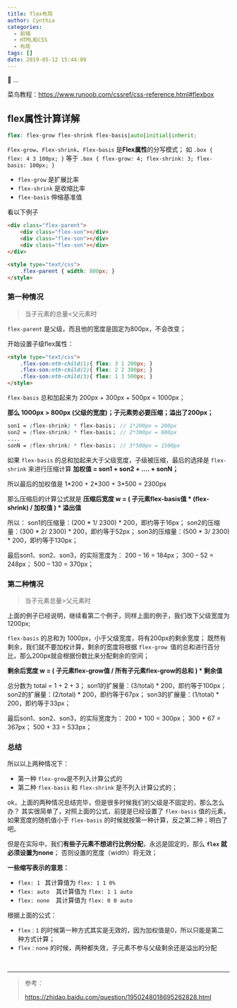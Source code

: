```yaml
---
title: flex布局
author: Cynthia
categories:
  - 前端
  - HTML和CSS
  - 布局
tags: []
date: 2019-05-12 15:44:09
---
```


🐰
...
<!--more-->

菜鸟教程：<https://www.runoob.com/cssref/css-reference.html#flexbox>

## flex属性计算详解

```scss
flex: flex-grow flex-shrink flex-basis|auto|initial|inherit;
```

`Flex-grow`、`Flex-shrink`、`Flex-basis` 是**Flex属性**的分写模式；
如 `.box { flex: 4 3 100px; }` 等于 `.box { flex-grow: 4; flex-shrink: 3; flex-basis: 100px; }` 


- `flex-grow` 是扩展比率 
- `flex-shrink` 是收缩比率 
- `flex-basis` 伸缩基准值 


看以下例子
```html
<div class="flex-parent"> 
	<div class="flex-son"></div> 
	<div class="flex-son"></div> 
	<div class="flex-son"></div> 
</div> 

<style type="text/css"> 
	.flex-parent { width: 800px; } 
</style> 
```

### 第一种情况

> 当子元素的总量<父元素时

 `flex-parent` 是父级，而且他的宽度是固定为800px，不会改变； 

开始设置子级flex属性： 

```html
<style type="text/css"> 
	.flex-son:nth-child(1){ flex: 3 1 200px; } 
	.flex-son:nth-child(2){ flex: 2 2 300px; } 
	.flex-son:nth-child(3){ flex: 1 3 500px; } 
</style> 
```
`flex-basis` 总和加起来为 200px + 300px + 500px = 1000px； 

**那么 1000px > 800px (父级的宽度)；子元素势必要压缩；溢出了200px；** 

```scss
son1 = (flex-shrink) * flex-basis； // 1*200px = 200px
son2 = (flex-shrink) * flex-basis； // 2*300px = 600px
....
sonN = (flex-shrink) * flex-basis； // 3*500px = 1500px
```

如果 `flex-basis` 的总和加起来大于父级宽度，子级被压缩，最后的选择是 `flex-shrink` 来进行压缩计算 
**加权值 = son1 + son2 + …. + sonN；** 

所以最后的加权值是 
1\*200 + 2\*300 + 3\*500 = 2300px 

那么压缩后的计算公式就是 
**压缩后宽度 w = (  子元素flex-basis值 * (flex-shrink) / 加权值  ) * 溢出值** 

所以：
son1的压缩量：(200 * 1/ 2300) * 200，即约等于16px； 
son2的压缩量：(300 * 2/ 2300) * 200，即约等于52px； 
son3的压缩量：(500 * 3/ 2300) * 200，即约等于130px； 

最后son1、son2、son3，的实际宽度为： 
200 – 16 = 184px； 
300 – 52 = 248px； 
500 – 130 = 370px；  

### 第二种情况 

> 当子元素总量>父元素时

上面的例子已经说明，继续看第二个例子，同样上面的例子，我们改下父级宽度为1200px; 

`flex-basis` 的总和为 1000px，小于父级宽度，将有200px的剩余宽度； 
既然有剩余，我们就不要加权计算，剩余的宽度将根据 `flex-grow `值的总和进行百分比，那么200px就会根据份数比来分配剩余的空间；


**剩余后宽度 w = (  子元素flex-grow值 / 所有子元素flex-grow的总和  ) * 剩余值**

总分数为 total = 1 + 2 + 3； 
son1的扩展量：(3/total) * 200，即约等于100px； 
son2的扩展量：(2/total) * 200，即约等于67px；
son3的扩展量：(1/total) * 200，即约等于33px；

最后son1、son2、son3，的实际宽度为： 
200 + 100 = 300px； 
300 + 67 = 367px； 
500 + 33 = 533px；  

### 总结 

所以以上两种情况下：

- 第一种 `flex-grow`是不列入计算公式的 
- 第二种 `flex-basis` 和 `flex-shrink` 是不列入计算公式的；



ok，上面的两种情况总结完毕，但是很多时候我们的父级是不固定的，那么怎么办？
其实很简单了，对照上面的公式，前提是已经设置了 `flex-basis` 值的元素，如果宽度的随机值小于 `flex-basis` 的时候就按第一种计算，反之第二种；明白了吧。

但是在实际中，我们**有些子元素不想进行比例分配**，永远是固定的，那么 **`flex` 就必须设置为none**；
否则设置的宽度（width）将无效； 



**一些缩写表示的意思：**

- `flex: 1 ` 其计算值为 `flex: 1 1 0%` 
- `flex: auto  `其计算值为 `flex: 1 1 auto`
- `flex: none  `其计算值为 `flex: 0 0 auto`

根据上面的公式：

- `flex：1` 的时候第一种方式其实是无效的，因为加权值是0，所以只能是第二种方式计算；
- `flex：none` 的时候，两种都失效，子元素不参与父级剩余还是溢出的分配



















<br>

---

> 参考：
>
> https://zhidao.baidu.com/question/1950248018695262828.html